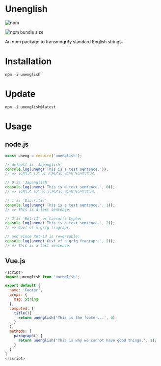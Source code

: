 # Unenglish

![npm](https://img.shields.io/npm/v/unenglish)

![npm bundle size](https://img.shields.io/bundlephobia/min/unenglish)

An npm package to transmogrify standard English strings.

# Installation

```
npm -i unenglish
```

# Update

```
npm -i unenglish@latest
```

# Usage

## node.js

```js
const uneng = require('unenglish');

// default is 'Japanglish'
console.log(uneng('This is a test sentence.'));
// => 匕井l乙 l乙 大 匕巳乙匕 乙巳冂匕巳冂匸巳.

// 0 is 'Japanglish'
console.log(uneng('This is a test sentence.', 0));
// => 匕井l乙 l乙 大 匕巳乙匕 乙巳冂匕巳冂匸巳.

// 1 is 'Diacritic'
console.log(uneng('This is a test sentence.', 1));
// => Ŧħíŝ íŝ å ŧèŝŧ ŝèñŧèñçè.

// 2 is 'Rot-13' or Caesar's Cypher
console.log(uneng('This is a test sentence.', 2));
// => Guvf vf n grfg fragrapr.

// and since Rot-13 is reversable:
console.log(uneng('Guvf vf n grfg fragrapr.', 2));
// => This is a test sentence.
```

## Vue.js

```js
<script>
import unenglish from 'unenglish';

export default {
  name: 'Footer',
  props: {
    msg: String
  },
  computed: {
    title(){
      return unenglish('This is the footer...', 0);
    }
  },
  methods: {
    paragraph() {
      return unenglish('This is why we cannot have good things.', 1);
    }
  }
}
</script>
```
